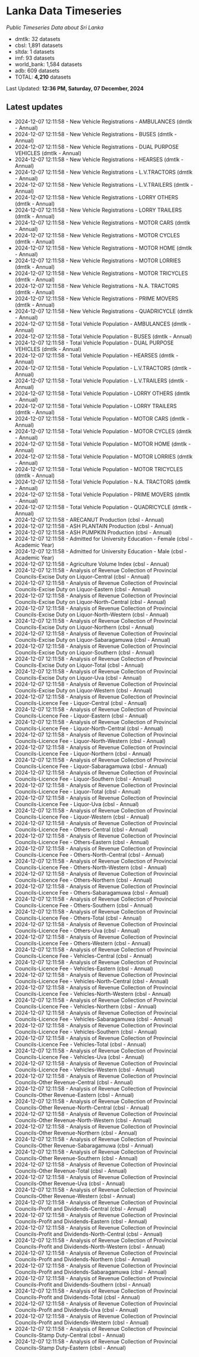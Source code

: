# Lanka Data Timeseries
*Public Timeseries Data about Sri Lanka*

* dmtlk: 32 datasets
* cbsl: 1,891 datasets
* sltda: 1 datasets
* imf: 93 datasets
* world_bank: 1,584 datasets
* adb: 609 datasets
* TOTAL: **4,210** datasets

Last Updated: **12:36 PM, Saturday, 07 December, 2024**

## Latest updates

* 2024-12-07 12:11:58 - New Vehicle Registrations - AMBULANCES (dmtlk - Annual)
* 2024-12-07 12:11:58 - New Vehicle Registrations - BUSES (dmtlk - Annual)
* 2024-12-07 12:11:58 - New Vehicle Registrations - DUAL PURPOSE VEHICLES (dmtlk - Annual)
* 2024-12-07 12:11:58 - New Vehicle Registrations - HEARSES (dmtlk - Annual)
* 2024-12-07 12:11:58 - New Vehicle Registrations - L.V.TRACTORS (dmtlk - Annual)
* 2024-12-07 12:11:58 - New Vehicle Registrations - L.V.TRAILERS (dmtlk - Annual)
* 2024-12-07 12:11:58 - New Vehicle Registrations - LORRY OTHERS (dmtlk - Annual)
* 2024-12-07 12:11:58 - New Vehicle Registrations - LORRY TRAILERS (dmtlk - Annual)
* 2024-12-07 12:11:58 - New Vehicle Registrations - MOTOR CARS (dmtlk - Annual)
* 2024-12-07 12:11:58 - New Vehicle Registrations - MOTOR CYCLES (dmtlk - Annual)
* 2024-12-07 12:11:58 - New Vehicle Registrations - MOTOR HOME (dmtlk - Annual)
* 2024-12-07 12:11:58 - New Vehicle Registrations - MOTOR LORRIES (dmtlk - Annual)
* 2024-12-07 12:11:58 - New Vehicle Registrations - MOTOR TRICYCLES (dmtlk - Annual)
* 2024-12-07 12:11:58 - New Vehicle Registrations - N.A. TRACTORS (dmtlk - Annual)
* 2024-12-07 12:11:58 - New Vehicle Registrations - PRIME MOVERS (dmtlk - Annual)
* 2024-12-07 12:11:58 - New Vehicle Registrations - QUADRICYCLE (dmtlk - Annual)
* 2024-12-07 12:11:58 - Total Vehicle Population - AMBULANCES (dmtlk - Annual)
* 2024-12-07 12:11:58 - Total Vehicle Population - BUSES (dmtlk - Annual)
* 2024-12-07 12:11:58 - Total Vehicle Population - DUAL PURPOSE VEHICLES (dmtlk - Annual)
* 2024-12-07 12:11:58 - Total Vehicle Population - HEARSES (dmtlk - Annual)
* 2024-12-07 12:11:58 - Total Vehicle Population - L.V.TRACTORS (dmtlk - Annual)
* 2024-12-07 12:11:58 - Total Vehicle Population - L.V.TRAILERS (dmtlk - Annual)
* 2024-12-07 12:11:58 - Total Vehicle Population - LORRY OTHERS (dmtlk - Annual)
* 2024-12-07 12:11:58 - Total Vehicle Population - LORRY TRAILERS (dmtlk - Annual)
* 2024-12-07 12:11:58 - Total Vehicle Population - MOTOR CARS (dmtlk - Annual)
* 2024-12-07 12:11:58 - Total Vehicle Population - MOTOR CYCLES (dmtlk - Annual)
* 2024-12-07 12:11:58 - Total Vehicle Population - MOTOR HOME (dmtlk - Annual)
* 2024-12-07 12:11:58 - Total Vehicle Population - MOTOR LORRIES (dmtlk - Annual)
* 2024-12-07 12:11:58 - Total Vehicle Population - MOTOR TRICYCLES (dmtlk - Annual)
* 2024-12-07 12:11:58 - Total Vehicle Population - N.A. TRACTORS (dmtlk - Annual)
* 2024-12-07 12:11:58 - Total Vehicle Population - PRIME MOVERS (dmtlk - Annual)
* 2024-12-07 12:11:58 - Total Vehicle Population - QUADRICYCLE (dmtlk - Annual)
* 2024-12-07 12:11:58 - ARECANUT Production (cbsl - Annual)
* 2024-12-07 12:11:58 - ASH PLANTAIN Production (cbsl - Annual)
* 2024-12-07 12:11:58 - ASH PUMPKIN Production (cbsl - Annual)
* 2024-12-07 12:11:58 - Admitted for University Education - Female (cbsl - Academic Year)
* 2024-12-07 12:11:58 - Admitted for University Education - Male (cbsl - Academic Year)
* 2024-12-07 12:11:58 - Agriculture Volume Index (cbsl - Annual)
* 2024-12-07 12:11:58 - Analysis of Revenue Collection of Provincial Councils-Excise Duty on Liquor-Central (cbsl - Annual)
* 2024-12-07 12:11:58 - Analysis of Revenue Collection of Provincial Councils-Excise Duty on Liquor-Eastern (cbsl - Annual)
* 2024-12-07 12:11:58 - Analysis of Revenue Collection of Provincial Councils-Excise Duty on Liquor-North-Central (cbsl - Annual)
* 2024-12-07 12:11:58 - Analysis of Revenue Collection of Provincial Councils-Excise Duty on Liquor-North-Western (cbsl - Annual)
* 2024-12-07 12:11:58 - Analysis of Revenue Collection of Provincial Councils-Excise Duty on Liquor-Northern (cbsl - Annual)
* 2024-12-07 12:11:58 - Analysis of Revenue Collection of Provincial Councils-Excise Duty on Liquor-Sabaragamuwa (cbsl - Annual)
* 2024-12-07 12:11:58 - Analysis of Revenue Collection of Provincial Councils-Excise Duty on Liquor-Southern (cbsl - Annual)
* 2024-12-07 12:11:58 - Analysis of Revenue Collection of Provincial Councils-Excise Duty on Liquor-Total (cbsl - Annual)
* 2024-12-07 12:11:58 - Analysis of Revenue Collection of Provincial Councils-Excise Duty on Liquor-Uva (cbsl - Annual)
* 2024-12-07 12:11:58 - Analysis of Revenue Collection of Provincial Councils-Excise Duty on Liquor-Western (cbsl - Annual)
* 2024-12-07 12:11:58 - Analysis of Revenue Collection of Provincial Councils-Licence Fee - Liquor-Central (cbsl - Annual)
* 2024-12-07 12:11:58 - Analysis of Revenue Collection of Provincial Councils-Licence Fee - Liquor-Eastern (cbsl - Annual)
* 2024-12-07 12:11:58 - Analysis of Revenue Collection of Provincial Councils-Licence Fee - Liquor-North-Central (cbsl - Annual)
* 2024-12-07 12:11:58 - Analysis of Revenue Collection of Provincial Councils-Licence Fee - Liquor-North-Western (cbsl - Annual)
* 2024-12-07 12:11:58 - Analysis of Revenue Collection of Provincial Councils-Licence Fee - Liquor-Northern (cbsl - Annual)
* 2024-12-07 12:11:58 - Analysis of Revenue Collection of Provincial Councils-Licence Fee - Liquor-Sabaragamuwa (cbsl - Annual)
* 2024-12-07 12:11:58 - Analysis of Revenue Collection of Provincial Councils-Licence Fee - Liquor-Southern (cbsl - Annual)
* 2024-12-07 12:11:58 - Analysis of Revenue Collection of Provincial Councils-Licence Fee - Liquor-Total (cbsl - Annual)
* 2024-12-07 12:11:58 - Analysis of Revenue Collection of Provincial Councils-Licence Fee - Liquor-Uva (cbsl - Annual)
* 2024-12-07 12:11:58 - Analysis of Revenue Collection of Provincial Councils-Licence Fee - Liquor-Western (cbsl - Annual)
* 2024-12-07 12:11:58 - Analysis of Revenue Collection of Provincial Councils-Licence Fee - Others-Central (cbsl - Annual)
* 2024-12-07 12:11:58 - Analysis of Revenue Collection of Provincial Councils-Licence Fee - Others-Eastern (cbsl - Annual)
* 2024-12-07 12:11:58 - Analysis of Revenue Collection of Provincial Councils-Licence Fee - Others-North-Central (cbsl - Annual)
* 2024-12-07 12:11:58 - Analysis of Revenue Collection of Provincial Councils-Licence Fee - Others-North-Western (cbsl - Annual)
* 2024-12-07 12:11:58 - Analysis of Revenue Collection of Provincial Councils-Licence Fee - Others-Northern (cbsl - Annual)
* 2024-12-07 12:11:58 - Analysis of Revenue Collection of Provincial Councils-Licence Fee - Others-Sabaragamuwa (cbsl - Annual)
* 2024-12-07 12:11:58 - Analysis of Revenue Collection of Provincial Councils-Licence Fee - Others-Southern (cbsl - Annual)
* 2024-12-07 12:11:58 - Analysis of Revenue Collection of Provincial Councils-Licence Fee - Others-Total (cbsl - Annual)
* 2024-12-07 12:11:58 - Analysis of Revenue Collection of Provincial Councils-Licence Fee - Others-Uva (cbsl - Annual)
* 2024-12-07 12:11:58 - Analysis of Revenue Collection of Provincial Councils-Licence Fee - Others-Western (cbsl - Annual)
* 2024-12-07 12:11:58 - Analysis of Revenue Collection of Provincial Councils-Licence Fee - Vehicles-Central (cbsl - Annual)
* 2024-12-07 12:11:58 - Analysis of Revenue Collection of Provincial Councils-Licence Fee - Vehicles-Eastern (cbsl - Annual)
* 2024-12-07 12:11:58 - Analysis of Revenue Collection of Provincial Councils-Licence Fee - Vehicles-North-Central (cbsl - Annual)
* 2024-12-07 12:11:58 - Analysis of Revenue Collection of Provincial Councils-Licence Fee - Vehicles-North-Western (cbsl - Annual)
* 2024-12-07 12:11:58 - Analysis of Revenue Collection of Provincial Councils-Licence Fee - Vehicles-Northern (cbsl - Annual)
* 2024-12-07 12:11:58 - Analysis of Revenue Collection of Provincial Councils-Licence Fee - Vehicles-Sabaragamuwa (cbsl - Annual)
* 2024-12-07 12:11:58 - Analysis of Revenue Collection of Provincial Councils-Licence Fee - Vehicles-Southern (cbsl - Annual)
* 2024-12-07 12:11:58 - Analysis of Revenue Collection of Provincial Councils-Licence Fee - Vehicles-Total (cbsl - Annual)
* 2024-12-07 12:11:58 - Analysis of Revenue Collection of Provincial Councils-Licence Fee - Vehicles-Uva (cbsl - Annual)
* 2024-12-07 12:11:58 - Analysis of Revenue Collection of Provincial Councils-Licence Fee - Vehicles-Western (cbsl - Annual)
* 2024-12-07 12:11:58 - Analysis of Revenue Collection of Provincial Councils-Other Revenue-Central (cbsl - Annual)
* 2024-12-07 12:11:58 - Analysis of Revenue Collection of Provincial Councils-Other Revenue-Eastern (cbsl - Annual)
* 2024-12-07 12:11:58 - Analysis of Revenue Collection of Provincial Councils-Other Revenue-North-Central (cbsl - Annual)
* 2024-12-07 12:11:58 - Analysis of Revenue Collection of Provincial Councils-Other Revenue-North-Western (cbsl - Annual)
* 2024-12-07 12:11:58 - Analysis of Revenue Collection of Provincial Councils-Other Revenue-Northern (cbsl - Annual)
* 2024-12-07 12:11:58 - Analysis of Revenue Collection of Provincial Councils-Other Revenue-Sabaragamuwa (cbsl - Annual)
* 2024-12-07 12:11:58 - Analysis of Revenue Collection of Provincial Councils-Other Revenue-Southern (cbsl - Annual)
* 2024-12-07 12:11:58 - Analysis of Revenue Collection of Provincial Councils-Other Revenue-Total (cbsl - Annual)
* 2024-12-07 12:11:58 - Analysis of Revenue Collection of Provincial Councils-Other Revenue-Uva (cbsl - Annual)
* 2024-12-07 12:11:58 - Analysis of Revenue Collection of Provincial Councils-Other Revenue-Western (cbsl - Annual)
* 2024-12-07 12:11:58 - Analysis of Revenue Collection of Provincial Councils-Profit and Dividends-Central (cbsl - Annual)
* 2024-12-07 12:11:58 - Analysis of Revenue Collection of Provincial Councils-Profit and Dividends-Eastern (cbsl - Annual)
* 2024-12-07 12:11:58 - Analysis of Revenue Collection of Provincial Councils-Profit and Dividends-North-Central (cbsl - Annual)
* 2024-12-07 12:11:58 - Analysis of Revenue Collection of Provincial Councils-Profit and Dividends-North-Western (cbsl - Annual)
* 2024-12-07 12:11:58 - Analysis of Revenue Collection of Provincial Councils-Profit and Dividends-Northern (cbsl - Annual)
* 2024-12-07 12:11:58 - Analysis of Revenue Collection of Provincial Councils-Profit and Dividends-Sabaragamuwa (cbsl - Annual)
* 2024-12-07 12:11:58 - Analysis of Revenue Collection of Provincial Councils-Profit and Dividends-Southern (cbsl - Annual)
* 2024-12-07 12:11:58 - Analysis of Revenue Collection of Provincial Councils-Profit and Dividends-Total (cbsl - Annual)
* 2024-12-07 12:11:58 - Analysis of Revenue Collection of Provincial Councils-Profit and Dividends-Uva (cbsl - Annual)
* 2024-12-07 12:11:58 - Analysis of Revenue Collection of Provincial Councils-Profit and Dividends-Western (cbsl - Annual)
* 2024-12-07 12:11:58 - Analysis of Revenue Collection of Provincial Councils-Stamp Duty-Central (cbsl - Annual)
* 2024-12-07 12:11:58 - Analysis of Revenue Collection of Provincial Councils-Stamp Duty-Eastern (cbsl - Annual)